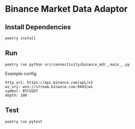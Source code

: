 # Binance Market Data Adaptor
## Install Dependencies
```
poetry install
```
## Run
```
poetry run python src/connectivity/binance_md/__main__.py
```
Example config
```
http_uri: https://api.binance.com/api/v3
ws_uri: wss://stream.binance.com:9443/ws
symbol: BTCUSDT
depth: 100
```

## Test
```
poetry run pytest
```